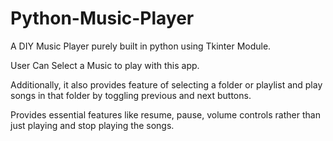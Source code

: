 # Python-Music-Player

A DIY Music Player purely built in python using Tkinter Module.

User Can Select a Music to play with this app. 

Additionally, it also provides feature of selecting a folder or playlist and play songs in that folder 
by toggling previous and next buttons.

Provides essential features like resume, pause, volume controls rather than just playing and stop playing the songs.
